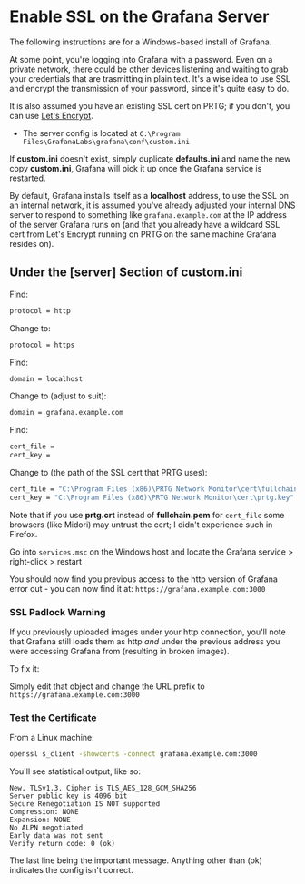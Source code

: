 # Enable SSL on the Grafana Server

The following instructions are for a Windows-based install of Grafana.

At some point, you're logging into Grafana with a password. Even on a private network, there could be other devices listening and waiting to grab your credentials that are trasmitting in plain text. It's a wise idea to use SSL and encrypt the transmission of your password, since it's quite easy to do.

It is also assumed you have an existing SSL cert on PRTG; if you don't, you can use [Let's Encrypt](https://github.com/angela-d/letsencrypt-intranet-automation).

- The server config is located at `C:\Program Files\GrafanaLabs\grafana\conf\custom.ini`

If **custom.ini** doesn't exist, simply duplicate **defaults.ini** and name the new copy **custom.ini**, Grafana will pick it up once the Grafana service is restarted.

By default, Grafana installs itself as a **localhost** address, to use the SSL on an internal network, it is assumed you've already adjusted your internal DNS server to respond to something like `grafana.example.com` at the IP address of the server Grafana runs on (and that you already have a wildcard SSL cert from Let's Encrypt running on PRTG on the same machine Grafana resides on).

## Under the [server] Section of custom.ini

Find:

```bash
protocol = http
```

Change to:

```bash
protocol = https
```

Find:

```bash
domain = localhost
```

Change to (adjust to suit):

```bash
domain = grafana.example.com
```

Find:

```bash
cert_file =
cert_key =
```

Change to (the path of the SSL cert that PRTG uses):

```bash
cert_file = "C:\Program Files (x86)\PRTG Network Monitor\cert\fullchain.pem"
cert_key = "C:\Program Files (x86)\PRTG Network Monitor\cert\prtg.key"
```

Note that if you use **prtg.crt** instead of **fullchain.pem** for `cert_file` some browsers (like Midori) may untrust the cert; I didn't experience such in Firefox.

Go into `services.msc` on the Windows host and locate the Grafana service > right-click > restart

You should now find you previous access to the http version of Grafana error out - you can now find it at: `https://grafana.example.com:3000`

### SSL Padlock Warning

If you previously uploaded images under your http connection, you'll note that Grafana still loads them as http _and_ under the previous address you were accessing Grafana from (resulting in broken images).

To fix it:

Simply edit that object and change the URL prefix to `https://grafana.example.com:3000`

### Test the Certificate

From a Linux machine:

```bash
openssl s_client -showcerts -connect grafana.example.com:3000
```

You'll see statistical output, like so:

```text
New, TLSv1.3, Cipher is TLS_AES_128_GCM_SHA256
Server public key is 4096 bit
Secure Renegotiation IS NOT supported
Compression: NONE
Expansion: NONE
No ALPN negotiated
Early data was not sent
Verify return code: 0 (ok)
```

The last line being the important message. Anything other than (ok) indicates the config isn't correct.

